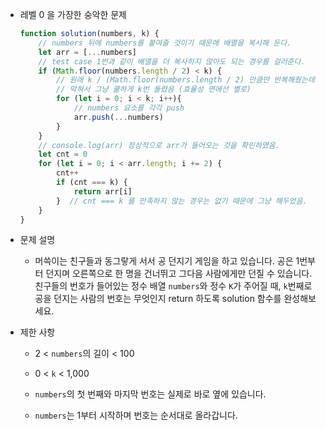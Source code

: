 - 레벨 0 을 가장한 숭악한 문제
  
  ```javascript
  function solution(numbers, k) {
      // numbers 뒤에 numbers를 붙여줄 것이기 때문에 배열을 복사해 둔다.
      let arr = [...numbers]
      // test case 1번과 같이 배열을 더 복사하지 않아도 되는 경우를 걸러준다.
      if (Math.floor(numbers.length / 2) < k) {
          // 원래 k / (Math.floor(numbers.length / 2) 만큼만 반복해줬는데
          // 막혀서 그냥 쿨하게 k번 돌렸음 (효율성 면에선 별로)
          for (let i = 0; i < k; i++){        
              // numbers 요소를 각각 push
              arr.push(...numbers)
          }
      }
      // console.log(arr) 정상적으로 arr가 들어오는 것을 확인하였음.
      let cnt = 0
      for (let i = 0; i < arr.length; i += 2) {
          cnt++
          if (cnt === k) {
              return arr[i]
          }  // cnt === k 를 만족하지 않는 경우는 없기 때문에 그냥 해두었음.
      }
  }
  ```

- 문제 설명
  
  - 머쓱이는 친구들과 동그랗게 서서 공 던지기 게임을 하고 있습니다. 공은 1번부터 던지며 오른쪽으로 한 명을 건너뛰고 그다음 사람에게만 던질 수 있습니다. 친구들의 번호가 들어있는 정수 배열 `numbers`와 정수 `K`가 주어질 때, `k`번째로 공을 던지는 사람의 번호는 무엇인지 return 하도록 solution 함수를 완성해보세요.

- 제한 사항
  
  - 2 < `numbers`의 길이 < 100
  
  - 0 < `k` < 1,000
  
  - `numbers`의 첫 번째와 마지막 번호는 실제로 바로 옆에 있습니다.
  
  - `numbers`는 1부터 시작하며 번호는 순서대로 올라갑니다.
